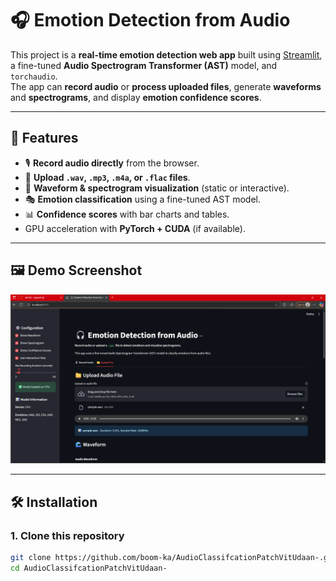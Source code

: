 # 🎧 Emotion Detection from Audio

This project is a **real-time emotion detection web app** built using [Streamlit](https://streamlit.io/), a fine-tuned **Audio Spectrogram Transformer (AST)** model, and `torchaudio`.  
The app can **record audio** or **process uploaded files**, generate **waveforms** and **spectrograms**, and display **emotion confidence scores**.

---

## 🚀 Features
- 🎙 **Record audio directly** from the browser.
- 📁 **Upload `.wav`, `.mp3`, `.m4a`, or `.flac` files**.
- 🌊 **Waveform & spectrogram visualization** (static or interactive).
- 🎭 **Emotion classification** using a fine-tuned AST model.
- 📊 **Confidence scores** with bar charts and tables.
- GPU acceleration with **PyTorch + CUDA** (if available).

---

## 🖼 Demo Screenshot
![App Screenshot](images/Screenshot%202025-07-24%20163114.png)

---

## 🛠 Installation

### **1. Clone this repository**
```bash
git clone https://github.com/boom-ka/AudioClassifcationPatchVitUdaan-.git
cd AudioClassifcationPatchVitUdaan-
